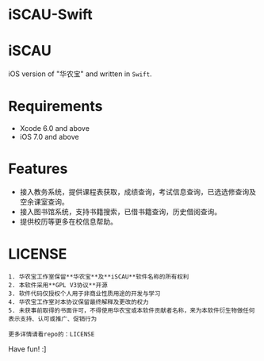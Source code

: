 iSCAU-Swift
===========

# iSCAU

iOS version of "华农宝" and written in ```Swift```.

# Requirements

* Xcode 6.0 and above
* iOS 7.0 and above

# Features

* 接入教务系统，提供课程表获取，成绩查询，考试信息查询，已选选修查询及空余课室查询。
* 接入图书馆系统，支持书籍搜索，已借书籍查询，历史借阅查询。
* 提供校历等更多在校信息帮助。

# LICENSE

```
1. 华农宝工作室保留**华农宝**及**iSCAU**软件名称的所有权利
2. 本软件采用**GPL V3协议**开源
3. 软件代码仅授权个人用于非商业性质用途的开发与学习
4. 华农宝工作室对本协议保留最终解释及更改的权力
5. 未获事前取得的书面许可，不得使用华农宝或本软件贡献者名称，来为本软件衍生物做任何表示支持、认可或推广、促销行为

更多详情请看repo的：LICENSE
```

Have fun! :]


